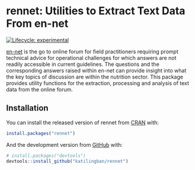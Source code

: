 
<!-- README.md is generated from README.Rmd. Please edit that file -->

# rennet: Utilities to Extract Text Data From en-net

<!-- badges: start -->

[![Lifecycle:
experimental](https://img.shields.io/badge/lifecycle-experimental-orange.svg)](https://www.tidyverse.org/lifecycle/#experimental)
<!-- badges: end -->

[en-net](https://www.en-net.org) is the go to online forum for field
practitioners requiring prompt technical advice for operational
challenges for which answers are not readily accessible in current
guidelines. The questions and the corresponding answers raised within
en-net can provide insight into what the key topics of discussion are
within the nutrition sector. This package provides utility functions for
the extraction, processing and analysis of text data from the online
forum.

## Installation

You can install the released version of rennet from
[CRAN](https://CRAN.R-project.org) with:

``` r
install.packages("rennet")
```

And the development version from [GitHub](https://github.com/) with:

``` r
# install.packages("devtools")
devtools::install_github("katilingban/rennet")
```
